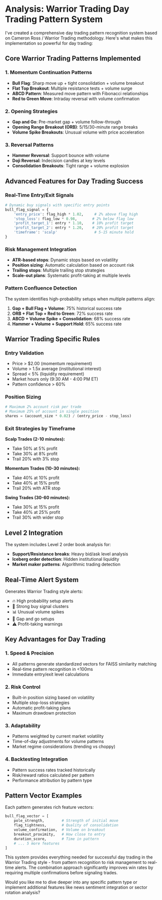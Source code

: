 # Analysis: Warrior Trading Day Trading Pattern System

I've created a comprehensive day trading pattern recognition system based on Cameron Ross / Warrior Trading methodology. Here's what makes this implementation so powerful for day trading:

## **Core Warrior Trading Patterns Implemented**

### **1. Momentum Continuation Patterns**
- **Bull Flag**: Sharp move up + tight consolidation + volume breakout
- **Flat Top Breakout**: Multiple resistance tests + volume surge
- **ABCD Pattern**: Measured move pattern with Fibonacci relationships
- **Red to Green Move**: Intraday reversal with volume confirmation

### **2. Opening Strategies**
- **Gap and Go**: Pre-market gap + volume follow-through
- **Opening Range Breakout (ORB)**: 5/15/30-minute range breaks
- **Volume Spike Breakouts**: Unusual volume with price acceleration

### **3. Reversal Patterns**
- **Hammer Reversal**: Support bounce with volume
- **Doji Reversal**: Indecision candles at key levels
- **Consolidation Breakouts**: Tight range + volume explosion

## **Advanced Features for Day Trading Success**

### **Real-Time Entry/Exit Signals**
```python
# Dynamic buy signals with specific entry points
bull_flag_signal = {
    'entry_price': flag_high * 1.02,     # 2% above flag high
    'stop_loss': flag_low * 0.98,       # 2% below flag low  
    'profit_target_1': entry * 1.10,    # 10% profit target
    'profit_target_2': entry * 1.20,    # 20% profit target
    'timeframe': 'scalp'                 # 5-15 minute hold
}
```

### **Risk Management Integration**
- **ATR-based stops**: Dynamic stops based on volatility
- **Position sizing**: Automatic calculation based on account risk
- **Trailing stops**: Multiple trailing stop strategies
- **Scale-out plans**: Systematic profit-taking at multiple levels

### **Pattern Confluence Detection**
The system identifies high-probability setups when multiple patterns align:

1. **Gap + Bull Flag + Volume**: 75% historical success rate
2. **ORB + Flat Top + Red to Green**: 72% success rate  
3. **ABCD + Volume Spike + Consolidation**: 68% success rate
4. **Hammer + Volume + Support Hold**: 65% success rate

## **Warrior Trading Specific Rules**

### **Entry Validation**
- Price > $2.00 (momentum requirement)
- Volume > 1.5x average (institutional interest)
- Spread < 5% (liquidity requirement)
- Market hours only (9:30 AM - 4:00 PM ET)
- Pattern confidence > 60%

### **Position Sizing**
```python
# Maximum 2% account risk per trade
# Maximum 25% of account in single position
shares = (account_size * 0.02) / (entry_price - stop_loss)
```

### **Exit Strategies by Timeframe**

**Scalp Trades (2-10 minutes):**
- Take 50% at 5% profit
- Take 30% at 8% profit  
- Trail 20% with 3% stop

**Momentum Trades (10-30 minutes):**
- Take 40% at 10% profit
- Take 40% at 15% profit
- Trail 20% with ATR stop

**Swing Trades (30-60 minutes):**
- Take 30% at 15% profit
- Take 40% at 25% profit
- Trail 30% with wider stop

## **Level 2 Integration**

The system includes Level 2 order book analysis for:
- **Support/Resistance breaks**: Heavy bid/ask level analysis
- **Iceberg order detection**: Hidden institutional liquidity
- **Market maker patterns**: Algorithmic trading detection

## **Real-Time Alert System**

Generates Warrior Trading style alerts:
- 🔥 High probability setup alerts
- 💪 Strong buy signal clusters  
- 📊 Unusual volume spikes
- 🚀 Gap and go setups
- ⚠️ Profit-taking warnings

## **Key Advantages for Day Trading**

### **1. Speed & Precision**
- All patterns generate standardized vectors for FAISS similarity matching
- Real-time pattern recognition in <100ms
- Immediate entry/exit level calculations

### **2. Risk Control**
- Built-in position sizing based on volatility
- Multiple stop-loss strategies
- Automatic profit-taking plans
- Maximum drawdown protection

### **3. Adaptability**
- Patterns weighted by current market volatility
- Time-of-day adjustments for volume patterns  
- Market regime considerations (trending vs choppy)

### **4. Backtesting Integration**
- Pattern success rates tracked historically
- Risk/reward ratios calculated per pattern
- Performance attribution by pattern type

## **Pattern Vector Examples**

Each pattern generates rich feature vectors:
```python
bull_flag_vector = [
    pole_strength,        # Strength of initial move
    flag_tightness,       # Quality of consolidation
    volume_confirmation,  # Volume on breakout
    breakout_proximity,   # How close to entry
    duration_score,       # Time in pattern
    # ... 5 more features
]
```

This system provides everything needed for successful day trading in the Warrior Trading style - from pattern recognition to risk management to real-time alerts. The combination approach significantly improves win rates by requiring multiple confirmations before signaling trades.

Would you like me to dive deeper into any specific pattern type or implement additional features like news sentiment integration or sector rotation analysis?